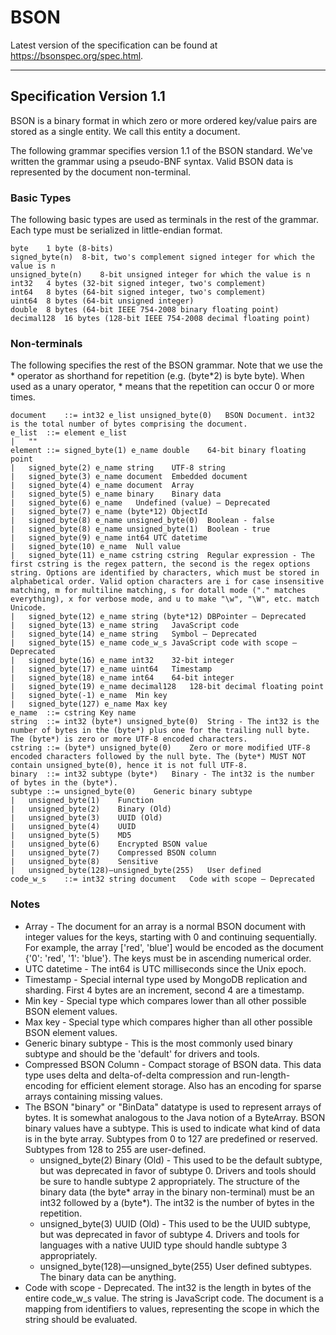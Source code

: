 # BSON

Latest version of the specification can be found at <https://bsonspec.org/spec.html>.

----

## Specification Version 1.1
BSON is a binary format in which zero or more ordered key/value pairs are stored as a single entity. We call this entity a document.

The following grammar specifies version 1.1 of the BSON standard. We've written the grammar using a pseudo-BNF syntax. Valid BSON data is represented by the document non-terminal.

### Basic Types
The following basic types are used as terminals in the rest of the grammar. Each type must be serialized in little-endian format.
```
byte	1 byte (8-bits)
signed_byte(n)	8-bit, two's complement signed integer for which the value is n
unsigned_byte(n)	8-bit unsigned integer for which the value is n
int32	4 bytes (32-bit signed integer, two's complement)
int64	8 bytes (64-bit signed integer, two's complement)
uint64	8 bytes (64-bit unsigned integer)
double	8 bytes (64-bit IEEE 754-2008 binary floating point)
decimal128	16 bytes (128-bit IEEE 754-2008 decimal floating point)
```

### Non-terminals
The following specifies the rest of the BSON grammar. Note that we use the * operator as shorthand for repetition (e.g. (byte*2) is byte byte). When used as a unary operator, * means that the repetition can occur 0 or more times.

```
document	::=	int32 e_list unsigned_byte(0)	BSON Document. int32 is the total number of bytes comprising the document.
e_list	::=	element e_list
|	""
element	::=	signed_byte(1) e_name double	64-bit binary floating point
|	signed_byte(2) e_name string	UTF-8 string
|	signed_byte(3) e_name document	Embedded document
|	signed_byte(4) e_name document	Array
|	signed_byte(5) e_name binary	Binary data
|	signed_byte(6) e_name	Undefined (value) — Deprecated
|	signed_byte(7) e_name (byte*12)	ObjectId
|	signed_byte(8) e_name unsigned_byte(0)	Boolean - false
|	signed_byte(8) e_name unsigned_byte(1)	Boolean - true
|	signed_byte(9) e_name int64	UTC datetime
|	signed_byte(10) e_name	Null value
|	signed_byte(11) e_name cstring cstring	Regular expression - The first cstring is the regex pattern, the second is the regex options string. Options are identified by characters, which must be stored in alphabetical order. Valid option characters are i for case insensitive matching, m for multiline matching, s for dotall mode ("." matches everything), x for verbose mode, and u to make "\w", "\W", etc. match Unicode.
|	signed_byte(12) e_name string (byte*12)	DBPointer — Deprecated
|	signed_byte(13) e_name string	JavaScript code
|	signed_byte(14) e_name string	Symbol — Deprecated
|	signed_byte(15) e_name code_w_s	JavaScript code with scope — Deprecated
|	signed_byte(16) e_name int32	32-bit integer
|	signed_byte(17) e_name uint64	Timestamp
|	signed_byte(18) e_name int64	64-bit integer
|	signed_byte(19) e_name decimal128	128-bit decimal floating point
|	signed_byte(-1) e_name	Min key
|	signed_byte(127) e_name	Max key
e_name	::=	cstring	Key name
string	::=	int32 (byte*) unsigned_byte(0)	String - The int32 is the number of bytes in the (byte*) plus one for the trailing null byte. The (byte*) is zero or more UTF-8 encoded characters.
cstring	::=	(byte*) unsigned_byte(0)	Zero or more modified UTF-8 encoded characters followed by the null byte. The (byte*) MUST NOT contain unsigned_byte(0), hence it is not full UTF-8.
binary	::=	int32 subtype (byte*)	Binary - The int32 is the number of bytes in the (byte*).
subtype	::=	unsigned_byte(0)	Generic binary subtype
|	unsigned_byte(1)	Function
|	unsigned_byte(2)	Binary (Old)
|	unsigned_byte(3)	UUID (Old)
|	unsigned_byte(4)	UUID
|	unsigned_byte(5)	MD5
|	unsigned_byte(6)	Encrypted BSON value
|	unsigned_byte(7)	Compressed BSON column
|	unsigned_byte(8)	Sensitive
|	unsigned_byte(128)—unsigned_byte(255)	User defined
code_w_s	::=	int32 string document	Code with scope — Deprecated
```

### Notes

- Array - The document for an array is a normal BSON document with integer values for the keys, starting with 0 and continuing sequentially. For example, the array ['red', 'blue'] would be encoded as the document {'0': 'red', '1': 'blue'}. The keys must be in ascending numerical order.
- UTC datetime - The int64 is UTC milliseconds since the Unix epoch.
- Timestamp - Special internal type used by MongoDB replication and sharding. First 4 bytes are an increment, second 4 are a timestamp.
- Min key - Special type which compares lower than all other possible BSON element values.
- Max key - Special type which compares higher than all other possible BSON element values.
- Generic binary subtype - This is the most commonly used binary subtype and should be the 'default' for drivers and tools.
- Compressed BSON Column - Compact storage of BSON data. This data type uses delta and delta-of-delta compression and run-length-encoding for efficient element storage. Also has an encoding for sparse arrays containing missing values.
- The BSON "binary" or "BinData" datatype is used to represent arrays of bytes. It is somewhat analogous to the Java notion of a ByteArray. BSON binary values have a subtype. This is used to indicate what kind of data is in the byte array. Subtypes from 0 to 127 are predefined or reserved. Subtypes from 128 to 255 are user-defined.
  - unsigned_byte(2) Binary (Old) - This used to be the default subtype, but was deprecated in favor of subtype 0. Drivers and tools should be sure to handle subtype 2 appropriately. The structure of the binary data (the byte* array in the binary non-terminal) must be an int32 followed by a (byte*). The int32 is the number of bytes in the repetition.
  - unsigned_byte(3) UUID (Old) - This used to be the UUID subtype, but was deprecated in favor of subtype 4. Drivers and tools for languages with a native UUID type should handle subtype 3 appropriately.
  - unsigned_byte(128)—unsigned_byte(255) User defined subtypes. The binary data can be anything.
- Code with scope - Deprecated. The int32 is the length in bytes of the entire code_w_s value. The string is JavaScript code. The document is a mapping from identifiers to values, representing the scope in which the string should be evaluated.